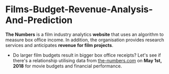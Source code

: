 # Films-Budget-Revenue-Analysis-And-Prediction

**The Numbers** is a film industry analytics **website** that uses an algorithm to measure box office income. In addition, the organisation provides research services and anticipates **revenue for film projects**.

* Do larger film budgets result in bigger box office receipts? Let's see if there's a relationship utilising data from [the-numbers.com](https://www.the-numbers.com/movie/budgets) on **May 1st, 2018** for movie budgets and financial performance.
